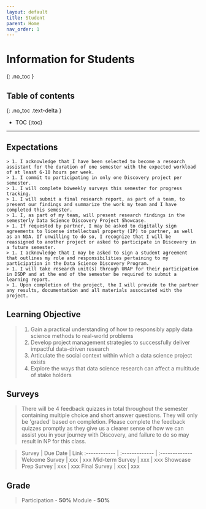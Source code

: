 ```yaml
---
layout: default
title: Student
parent: Home
nav_order: 1
---
```


# **Information for Students**
{: .no_toc }

## Table of contents
{: .no_toc .text-delta }

- TOC
{:toc}

---

## Expectations

    > 1. I acknowledge that I have been selected to become a research assistant for the duration of one semester with the expected workload of at least 6-10 hours per week.
    > 1. I commit to participating in only one Discovery project per semester.
    > 1. I will complete biweekly surveys this semester for progress tracking.
    > 1. I will submit a final research report, as part of a team, to present our findings and summarize the work my team and I have completed this semester.
    > 1. I, as part of my team, will present research findings in the semesterly Data Science Discovery Project Showcase.
    > 1. If requested by partner, I may be asked to digitally sign agreements to license intellectual property (IP) to partner, as well as an NDA. If unwilling to do so, I recognize that I will be reassigned to another project or asked to participate in Discovery in a future semester.  
    > 1. I acknowledge that I may be asked to sign a student agreement that outlines my role and responsibilities pertaining to my participation in the Data Science Discovery Program.
    > 1. I will take research unit(s) through URAP for their participation in DSDP and at the end of the semester be required to submit a learning report.
    > 1. Upon completion of the project, the I will provide to the partner any results, documentation and all materials associated with the project.

## Learning Objective

   > 1. Gain a practical understanding of how to responsibly apply data science methods to real-world problems
   > 1. Develop project management strategies to successfully deliver impactful data-driven research
   > 1. Articulate the social context within which a data science project exists
   > 1. Explore the ways that data science research can affect a multitude of stake holders  

## Surveys
   > There will be 4 feedback quizzes in total throughout the semester containing multiple choice and short answer questions. They will only be 'graded' based on completion. Please complete the feedback quizzes promptly as they give us a clearer sense of how we can assist you in your journey with Discovery, and failure to do so may result in NP for this class.

   > Survey | Due Date | Link
   :------------ | :------------- | :-------------
   Welcome Survey | xxx | xxx
   Mid-term Survey | xxx | xxx
   Showcase Prep Survey | xxx | xxx
   Final Survey | xxx | xxx


## Grade
   > Participation - **50%**
   > Module - **50%**
